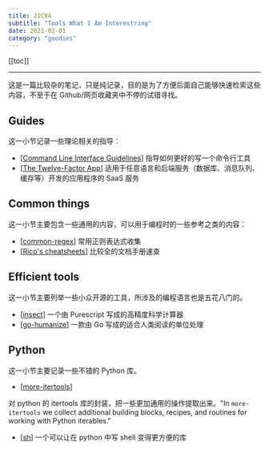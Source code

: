 ```yaml
---
title: 21C04
subtitle: "Tools What I Am Interestring"
date: 2021-02-01
category: "goodies"
---
```


[[toc]]

---

这是一篇比较杂的笔记，只是纯记录，目的是为了方便后面自己能够快速检索这些内容，不至于在 Github/网页收藏夹中不停的试错寻找。


## Guides

这一小节记录一些理论相关的指导：

+ [[Command Line Interface Guidelines](https://clig.dev/)]  指导如何更好的写一个命令行工具
+ [[The Twelve-Factor App](https://12factor.net/zh_cn/)] 适用于任意语言和后端服务（数据库、消息队列、缓存等）开发的应用程序的 SaaS 服务

## Common things

这一小节主要包含一些通用的内容，可以用于编程时的一些参考之类的内容：

+ [[common-regex](https://github.com/cdoco/common-regex)] 常用正则表达式收集
+ [[Rico's cheatsheets](https://devhints.io/)] 比较全的文档手册速查


## Efficient tools

这一小节主要列举一些小众开源的工具，所涉及的编程语言也是五花八门的。

+ [[insect](https://github.com/sharkdp/insect)] 一个由 Purescript 写成的高精度科学计算器
+ [[go-humanize](https://github.com/dustin/go-humanize)] 一款由 Go 写成的适合人类阅读的单位处理


## Python

这一小节主要记录一些不错的 Python 库。
 
+ [[more-itertools](https://pypi.org/project/more-itertools/)] 

对 python 的 itertools 库的封装，把一些更加通用的操作提取出来。"In `more-itertools` we collect additional building blocks, recipes, and routines for working with Python iterables."

+ [[sh](http://amoffat.github.io/sh/index.html)]  一个可以让在 python 中写 shell 变得更方便的库
